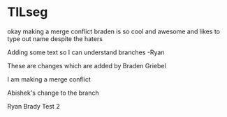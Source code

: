 # TILseg



okay making a merge conflict
braden is so cool and awesome and likes to type out name despite the haters

Adding some text so I can understand branches -Ryan

These are changes which are added by Braden Griebel

I am making a merge conflict

Abishek's change to the branch

Ryan Brady Test 2

